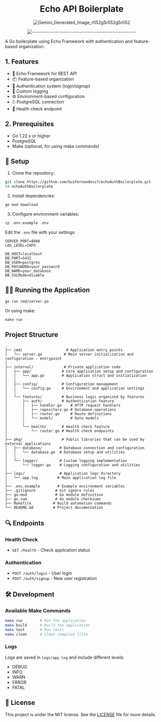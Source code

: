 # <div align="center">Echo API Boilerplate</div>


<div align="center">

![Gemini_Generated_Image_r052g5r052g5r052](https://github.com/user-attachments/assets/026accb6-232b-40d7-b458-f8c55e7adf3c)

![-----------------------------------------------------](https://raw.githubusercontent.com/andreasbm/readme/master/assets/lines/rainbow.png)

</div>

A Go boilerplate using Echo Framework with authentication and feature-based organization.

## 1. Features

- 🚀 Echo Framework for REST API
- 📦 Feature-based organization
- 🔐 Authentication system (login/signup)
- 📝 Custom logging
- ⚙️ Environment-based configuration
- 🗄️ PostgreSQL connection
- 🏥 Health check endpoint

## 2. Prerequisites

- Go 1.22.x or higher
- PostgreSQL
- Make (optional, for using make commands)

## 🔧 Setup

1. Clone the repository:
```bash
git clone https://github.com/GuiFernandess7/echoAuthBoilerplate.git
cd echoAuthBoilerplate
```

2. Install dependencies:
```bash
go mod download
```

3. Configure environment variables:
```bash
cp .env.example .env
```

Edit the `.env` file with your settings:
```env
SERVER_PORT=8080
LOG_LEVEL=INFO

DB_HOST=localhost
DB_PORT=5432
DB_USER=postgres
DB_PASSWORD=your_password
DB_NAME=your_database
DB_SSLMode=disable
```

## 🏃‍♂️ Running the Application

```bash
go run cmd/server.go
```

Or using make:
```bash
make run
```

## Project Structure

```
.
├── cmd/                    # Application entry points
│   └── server.go          # Main server initialization and configuration - entrypoint
│
├── internal/              # Private application code
│   ├── app/              # Core application setup and configuration
│   │   └── app.go        # Application struct and initialization
│   │
│   ├── config/           # Configuration management
│   │   └── config.go     # Environment and application settings
│   │
│   └── features/         # Business logic organized by features
│       ├── auth/         # Authentication feature
│       │   ├── handler.go    # HTTP request handlers
│       │   ├── repository.go # Database operations
│       │   ├── router.go     # Route definitions
│       │   └── model/        # Data models
│       │
│       └── health/       # Health check feature
│           └── router.go # Health check endpoints
│
├── pkg/                  # Public libraries that can be used by external applications
│   ├── database/        # Database connection and configuration
│   │   └── database.go  # Database setup and utilities
│   │
│   └── logger/          # Custom logging implementation
│       └── logger.go    # Logging configuration and utilities
│
├── logs/                # Application logs directory
│   └── app.log         # Main application log file
│
├── .env.example        # Example environment variables
├── .gitignore         # Git ignore rules
├── go.mod             # Go module definition
├── go.sum             # Go module checksums
├── Makefile          # Build automation commands
└── README.md         # Project documentation
```

## 🔍 Endpoints

### Health Check
- `GET /health` - Check application status

### Authentication
- `POST /auth/login` - User login
- `POST /auth/signup` - New user registration

## 🛠️ Development

### Available Make Commands

```bash
make run        # Run the application
make build      # Build the application
make test       # Run tests
make clean      # Clean compiled files
```

### Logs

Logs are saved in `logs/app.log` and include different levels:
- DEBUG
- INFO
- WARN
- ERROR
- FATAL

## 📝 License

This project is under the MIT license. See the [LICENSE](LICENSE) file for more details.
